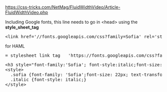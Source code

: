 https://css-tricks.com/NetMag/FluidWidthVideo/Article-FluidWidthVideo.php

Including Google fonts, this line needs to go in &lt;head&gt; using the **style_sheet_tag**
<pre>
&lt;link href='//fonts.googleapis.com/css?family=Sofia' rel='stylesheet'&gt;
</pre>
for HAML
<pre>
= stylesheet_link_tag   'https://fonts.googleapis.com/css?family=Sofia', 'application'
</pre>

<pre>
&lt;h3 style="font-family:'Sofia'; font-style:italic;font-size:22px;text-transform:none;"&gt;&lt;center&gt;&lt;i&gt;In Memory of&lt;/i&gt;&lt;/center&gt;&lt;/h3&gt;
&lt;style&gt;
  .sofia {font-family: 'Sofia';font-size: 22px; text-transform:none;}
  .italic {font-style: italic;}
&lt;/style&gt;
</pre>
